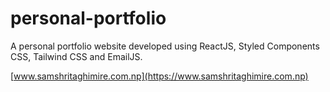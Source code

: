 # personal-portfolio  
A personal portfolio website developed using ReactJS, Styled Components CSS, Tailwind CSS and EmailJS.

[www.samshritaghimire.com.np](https://www.samshritaghimire.com.np)




